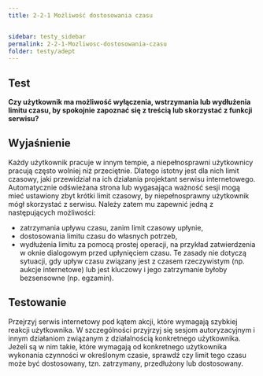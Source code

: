 ```yaml
---
title: 2-2-1 Możliwość dostosowania czasu


sidebar: testy_sidebar
permalink: 2-2-1-Mozliwosc-dostosowania-czasu
folder: testy/adept
---
```


## Test
**Czy użytkownik ma możliwość wyłączenia, wstrzymania lub wydłużenia limitu czasu, by spokojnie zapoznać się z treścią lub skorzystać z funkcji serwisu?**

## Wyjaśnienie
Każdy użytkownik pracuje w innym tempie, a niepełnosprawni użytkownicy pracują często wolniej niż przeciętnie. Dlatego istotny jest dla nich limit czasowy, jaki przewidział na ich działania projektant serwisu internetowego. Automatycznie odświeżana strona lub wygasająca ważność sesji mogą mieć ustawiony zbyt krótki limit czasowy, by niepełnosprawny użytkownik mógł skorzystać z serwisu. Należy zatem mu zapewnić jedną z następujących możliwości:
-	zatrzymania upływu czasu, zanim limit czasowy upłynie,
-	dostosowania limitu czasu do własnych potrzeb,
-	wydłużenia limitu za pomocą prostej operacji, na przykład zatwierdzenia w oknie dialogowym przed upłynięciem czasu.
Te zasady nie dotyczą sytuacji, gdy upływ czasu związany jest z czasem rzeczywistym (np. aukcje internetowe) lub jest kluczowy i jego zatrzymanie byłoby bezsensowne (np. egzamin).

## Testowanie
Przejrzyj serwis internetowy pod kątem akcji, które wymagają szybkiej reakcji użytkownika. W szczególności przyjrzyj się sesjom autoryzacyjnym i innym działaniom związanym z działalnością konkretnego użytkownika. Jeżeli są w nim takie, które wymagają od konkretnego użytkownika wykonania czynności w określonym czasie, sprawdź czy limit tego czasu może być dostosowany, tzn. zatrzymany, przedłużony lub dostosowany.
